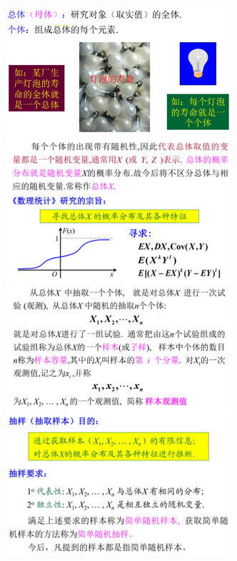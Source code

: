 
![](../Pasted%20image%2020231101102929.png)
![](../Pasted%20image%2020231101102943.png) 
![](../Pasted%20image%2020231101103115.png) 
![](../Pasted%20image%2020231101103142.png) 
